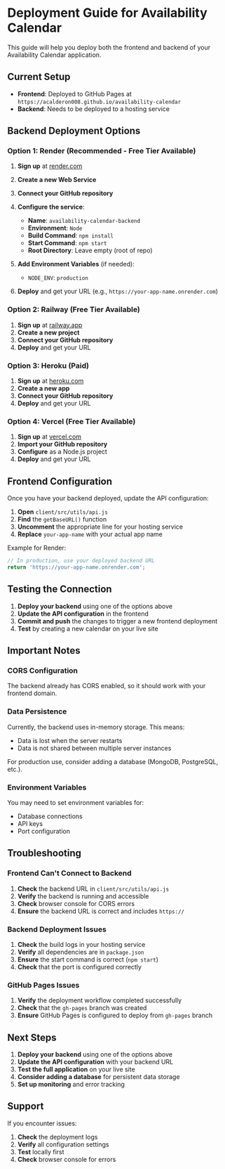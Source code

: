 # Deployment Guide for Availability Calendar

This guide will help you deploy both the frontend and backend of your Availability Calendar application.

## Current Setup

- **Frontend**: Deployed to GitHub Pages at `https://acalderon008.github.io/availability-calendar`
- **Backend**: Needs to be deployed to a hosting service

## Backend Deployment Options

### Option 1: Render (Recommended - Free Tier Available)

1. **Sign up** at [render.com](https://render.com)
2. **Create a new Web Service**
3. **Connect your GitHub repository**
4. **Configure the service**:
   - **Name**: `availability-calendar-backend`
   - **Environment**: `Node`
   - **Build Command**: `npm install`
   - **Start Command**: `npm start`
   - **Root Directory**: Leave empty (root of repo)

5. **Add Environment Variables** (if needed):
   - `NODE_ENV`: `production`

6. **Deploy** and get your URL (e.g., `https://your-app-name.onrender.com`)

### Option 2: Railway (Free Tier Available)

1. **Sign up** at [railway.app](https://railway.app)
2. **Create a new project**
3. **Connect your GitHub repository**
4. **Deploy** and get your URL

### Option 3: Heroku (Paid)

1. **Sign up** at [heroku.com](https://heroku.com)
2. **Create a new app**
3. **Connect your GitHub repository**
4. **Deploy** and get your URL

### Option 4: Vercel (Free Tier Available)

1. **Sign up** at [vercel.com](https://vercel.com)
2. **Import your GitHub repository**
3. **Configure** as a Node.js project
4. **Deploy** and get your URL

## Frontend Configuration

Once you have your backend deployed, update the API configuration:

1. **Open** `client/src/utils/api.js`
2. **Find** the `getBaseURL()` function
3. **Uncomment** the appropriate line for your hosting service
4. **Replace** `your-app-name` with your actual app name

Example for Render:
```javascript
// In production, use your deployed backend URL
return 'https://your-app-name.onrender.com';
```

## Testing the Connection

1. **Deploy your backend** using one of the options above
2. **Update the API configuration** in the frontend
3. **Commit and push** the changes to trigger a new frontend deployment
4. **Test** by creating a new calendar on your live site

## Important Notes

### CORS Configuration
The backend already has CORS enabled, so it should work with your frontend domain.

### Data Persistence
Currently, the backend uses in-memory storage. This means:
- Data is lost when the server restarts
- Data is not shared between multiple server instances

For production use, consider adding a database (MongoDB, PostgreSQL, etc.).

### Environment Variables
You may need to set environment variables for:
- Database connections
- API keys
- Port configuration

## Troubleshooting

### Frontend Can't Connect to Backend
1. **Check** the backend URL in `client/src/utils/api.js`
2. **Verify** the backend is running and accessible
3. **Check** browser console for CORS errors
4. **Ensure** the backend URL is correct and includes `https://`

### Backend Deployment Issues
1. **Check** the build logs in your hosting service
2. **Verify** all dependencies are in `package.json`
3. **Ensure** the start command is correct (`npm start`)
4. **Check** that the port is configured correctly

### GitHub Pages Issues
1. **Verify** the deployment workflow completed successfully
2. **Check** that the `gh-pages` branch was created
3. **Ensure** GitHub Pages is configured to deploy from `gh-pages` branch

## Next Steps

1. **Deploy your backend** using one of the options above
2. **Update the API configuration** with your backend URL
3. **Test the full application** on your live site
4. **Consider adding a database** for persistent data storage
5. **Set up monitoring** and error tracking

## Support

If you encounter issues:
1. **Check** the deployment logs
2. **Verify** all configuration settings
3. **Test** locally first
4. **Check** browser console for errors 
